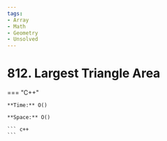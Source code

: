```yaml
---
tags:
- Array
- Math
- Geometry
- Unsolved
---
```



# 812. Largest Triangle Area

=== "C++"

    **Time:** O()

    **Space:** O()

    ``` c++
    ```